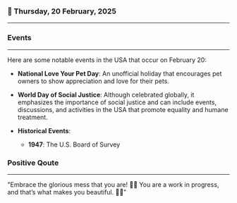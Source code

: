 ### 📅 Thursday, 20 February, 2025
------
### Events
------
Here are some notable events in the USA that occur on February 20:

- **National Love Your Pet Day**: An unofficial holiday that encourages pet owners to show appreciation and love for their pets.
  
- **World Day of Social Justice**: Although celebrated globally, it emphasizes the importance of social justice and can include events, discussions, and activities in the USA that promote equality and humane treatment.

- **Historical Events**:
  - **1947**: The U.S. Board of Survey
### Positive Qoute
------
"Embrace the glorious mess that you are! 🌈✨ You are a work in progress, and that’s what makes you beautiful. 💖🌟"
